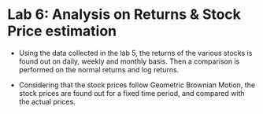 # Lab 6: Analysis on Returns & Stock Price estimation

* Using the data collected in the lab 5, the returns of the various stocks is found out on daily, weekly and monthly basis. Then a comparison is performed on the normal returns and log returns.

* Considering that the stock prices follow Geometric Brownian Motion, the stock prices are found out for a fixed time period, and compared with the actual prices.